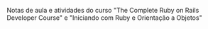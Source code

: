 Notas de aula e atividades do curso "The Complete Ruby on Rails Developer Course" e
"Iniciando com Ruby e Orientação a Objetos"
